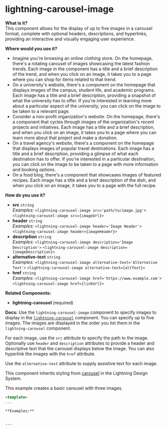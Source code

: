 # lightning-carousel-image

**What is it?**  
This component allows for the display of up to five images in a carousel format, complete with optional headers, descriptions, and hyperlinks, providing an interactive and visually engaging user experience.

**Where would you use it?**
- Imagine you're browsing an online clothing store. On the homepage, there's a rotating carousel of images showcasing the latest fashion trends. Each image in the <lightning-carousel-image> component has a title and a brief description of the trend, and when you click on an image, it takes you to a page where you can shop for items related to that trend.
- On a university's website, there's a <lightning-carousel-image> component on the homepage that displays images of the campus, student life, and academic programs. Each image has a title and a brief description, providing a snapshot of what the university has to offer. If you're interested in learning more about a particular aspect of the university, you can click on the image to be taken to a relevant page.
- Consider a non-profit organization's website. On the homepage, there's a <lightning-carousel-image> component that cycles through images of the organization's recent projects and initiatives. Each image has a title and a brief description, and when you click on an image, it takes you to a page where you can learn more about that project and make a donation.
- On a travel agency's website, there's a <lightning-carousel-image> component on the homepage that displays images of popular travel destinations. Each image has a title and a brief description, providing a glimpse of what each destination has to offer. If you're interested in a particular destination, you can click on the image to be taken to a page with more information and booking options.
- On a food blog, there's a <lightning-carousel-image> component that showcases images of featured recipes. Each image has a title and a brief description of the dish, and when you click on an image, it takes you to a page with the full recipe.

**How do you use it?**
- **src** `string`  
  _Examples:_
    `<lightning-carousel-image src='path/to/image.jpg'>`
    `<lightning-carousel-image src={imageUrl}>`
- **header** `string`  
  _Examples:_
    `<lightning-carousel-image header='Image Header'>`
    `<lightning-carousel-image header={imageHeader}>`
- **description** `string`  
  _Examples:_
    `<lightning-carousel-image description='Image Description'>`
    `<lightning-carousel-image description={imageDescription}>`
- **alternative-text** `string`  
  _Examples:_
    `<lightning-carousel-image alternative-text='Alternative Text'>`
    `<lightning-carousel-image alternative-text={altText}>`
- **href** `string`  
  _Examples:_
    `<lightning-carousel-image href='https://www.example.com'>`
    `<lightning-carousel-image href={linkUrl}>`

**Related Components:**
- **lightning-carousel** (required)

**Docs:**
Use the `lightning-carousel-image` component to specify images to display in the
[`lightning-carousel`](bundle/lightning-carousel/documentation) component.
You can specify up to five images. The images are displayed in the order you
list them in the `lightning-carousel` component.

For each image, use the `src` attribute to specify the path to the image.
Optionally use `header` and `description` attributes to provide a header
and descriptive text that the carousel displays below the image.
You can also hyperlink the images with the `href` attribute.

Use the `alternative-text` attribute to supply assistive text for each image.

This component inherits styling from
[carousel](https://www.lightningdesignsystem.com/components/carousel) in the
Lightning Design System.

This example creates a basic carousel with three images.

```html
<template>
...

**Examples:**


---
